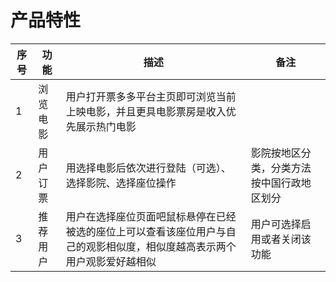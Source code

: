 # 产品特性

序号 | 功能 | 描述 | 备注
-----|------|------|------
1 | 浏览电影 | 用户打开票多多平台主页即可浏览当前上映电影，并且更具电影票房是收入优先展示热门电影 |
2 | 用户订票 | 用选择电影后依次进行登陆（可选）、选择影院、选择座位操作 | 影院按地区分类，分类方法按中国行政地区划分
3 | 推荐用户 | 用户在选择座位页面吧鼠标悬停在已经被选的座位上可以查看该座位用户与自己的观影相似度，相似度越高表示两个用户观影爱好越相似 | 用户可选择启用或者关闭该功能
